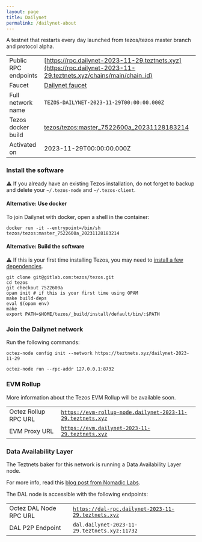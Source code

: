 ```yaml
---
layout: page
title: Dailynet
permalink: /dailynet-about
---
```


A testnet that restarts every day launched from tezos/tezos master branch and protocol alpha.

| | |
|-------|---------------------|
| Public RPC endpoints | [https://rpc.dailynet-2023-11-29.teztnets.xyz](https://rpc.dailynet-2023-11-29.teztnets.xyz/chains/main/chain_id)<br/> |
| Faucet | [Dailynet faucet](https://faucet.dailynet-2023-11-29.teztnets.xyz) |
| Full network name | `TEZOS-DAILYNET-2023-11-29T00:00:00.000Z` |
| Tezos docker build | [tezos/tezos:master_7522600a_20231128183214](https://hub.docker.com/r/tezos/tezos/tags?page=1&ordering=last_updated&name=master_7522600a_20231128183214) |
| Activated on | 2023-11-29T00:00:00.000Z |





### Install the software

⚠️  If you already have an existing Tezos installation, do not forget to backup and delete your `~/.tezos-node` and `~/.tezos-client`.



#### Alternative: Use docker

To join Dailynet with docker, open a shell in the container:

```
docker run -it --entrypoint=/bin/sh tezos/tezos:master_7522600a_20231128183214
```

#### Alternative: Build the software

⚠️  If this is your first time installing Tezos, you may need to [install a few dependencies](https://tezos.gitlab.io/introduction/howtoget.html#setting-up-the-development-environment-from-scratch).

```
git clone git@gitlab.com:tezos/tezos.git
cd tezos
git checkout 7522600a
opam init # if this is your first time using OPAM
make build-deps
eval $(opam env)
make
export PATH=$HOME/tezos/_build/install/default/bin/:$PATH
```

### Join the Dailynet network

Run the following commands:

```
octez-node config init --network https://teztnets.xyz/dailynet-2023-11-29

octez-node run --rpc-addr 127.0.0.1:8732
```


### EVM Rollup

More information about the Tezos EVM Rollup will be available soon.

| | |
|-------|---------------------|
| Octez Rollup RPC URL | [`https://evm-rollup-node.dailynet-2023-11-29.teztnets.xyz`](https://evm-rollup-node.dailynet-2023-11-29.teztnets.xyz/global/block/head) |
| EVM Proxy URL | [`https://evm.dailynet-2023-11-29.teztnets.xyz`](https://evm.dailynet-2023-11-29.teztnets.xyz) |




### Data Availability Layer

The Teztnets baker for this network is running a Data Availability Layer node.

For more info, read this [blog post from Nomadic Labs](https://research-development.nomadic-labs.com/data-availability-layer-tezos.html).

The DAL node is accessible with the following endpoints:

| | |
|-------|---------------------|
| Octez DAL Node RPC URL | [`https://dal-rpc.dailynet-2023-11-29.teztnets.xyz`](https://dal-rpc.dailynet-2023-11-29.teztnets.xyz) |
| DAL P2P Endpoint | `dal.dailynet-2023-11-29.teztnets.xyz:11732` |




